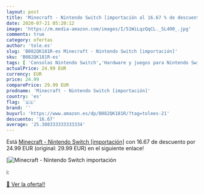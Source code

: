 ```yaml
---
layout: post
title: 'Minecraft - Nintendo Switch [importación al 16.67 % de descuento'
date: 2020-07-21 05:20:12
image: 'https://m.media-amazon.com/images/I/51WiLqzQqCL._SL400_.jpg'
comments: true
category: ofertas
author: 'tole.es'
slug: 'B082QK181R-es Minecraft - Nintendo Switch [importación]'
sku: 'B082QK181R-es'
tags: [ 'Consolas Nintendo Switch','Hardware y juegos para Nintendo Switch','Hogar y cocina','Muebles de TV y multimedia','Muebles de hogar','Sillas Gaming','Videojuegos','nintendo', ]
actualPrice: 24.99 EUR
currency: EUR
price: 24.99
comparePrice: 29.99 EUR
prodname: 'Minecraft - Nintendo Switch [importación]'
country: 'es'
flag: '🇪🇸'
brand: ''
buyurl: 'https://www.amazon.es/dp/B082QK181R/?tag=tolees-21'
descuento: '16.67'
average: '25.308333333333334'
---
```


Está [Minecraft - Nintendo Switch [importación]](https://www.amazon.es/dp/B082QK181R/?tag=tolees-21) con 16.67 de descuento por 24.99 EUR (original: 29.99 EUR) en el siguiente enlace!

[![Minecraft - Nintendo Switch [importación](https://m.media-amazon.com/images/I/51WiLqzQqCL._SL400_.jpg)](https://www.amazon.es/dp/B082QK181R/?tag=tolees-21)

ℹ️:


[🛒 Ver la oferta!!](https://www.amazon.es/dp/B082QK181R/?tag=tolees-21)
